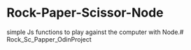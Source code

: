 # Rock-Paper-Scissor-Node
simple Js functions to play against the computer with Node.# Rock_Sc_Papper_OdinProject
